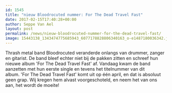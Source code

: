 ```yaml
---
id: 1545
title: "nieuw Bloodrocuted nummer: For The Dead Travel Fast"
date: 2017-02-15T17:40:28+00:00
author: Seppe Van Ael
layout: post
permalink: /news/nieuw-bloodrocuted-nummer-for-the-dead-travel-fast/
image: 15443138_1343474775685943_6077178828806340163_o-e1487180036342.jpg
---
```

Thrash metal band Bloodrocuted veranderde onlangs van drummer, zanger en gitarist. De band bleef echter niet bij de pakken zitten en schreef hun nieuwe album 'For The Dead Travel Fast' af. Vandaag kwam de band aanzetten met hun eerste single en tevens het titelnummer van dit album. 'For The Dead Travel Fast' komt uit op één april, en dat is absoluut geen grap. Wij kregen hem alvast voorgeschoteld, en neem het van ons aan, het wordt de moeite!

&nbsp;